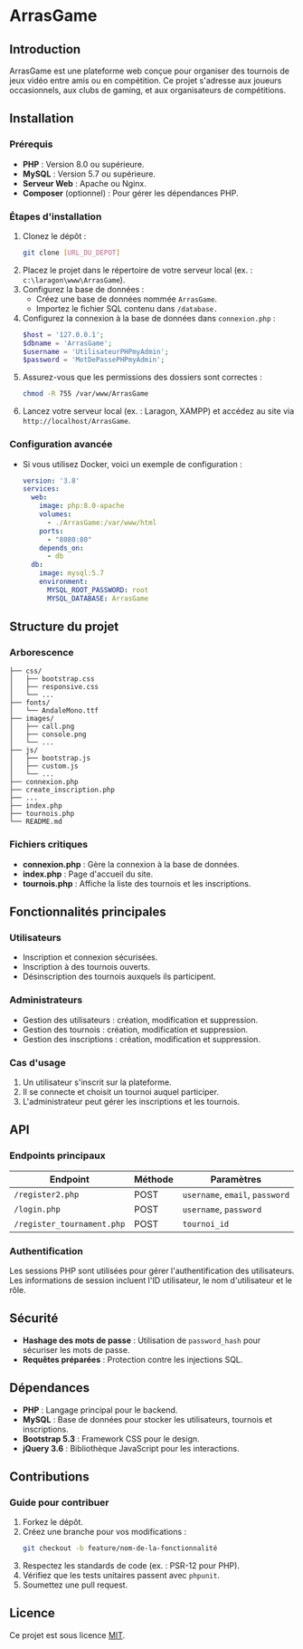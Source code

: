 # ArrasGame

## Introduction
ArrasGame est une plateforme web conçue pour organiser des tournois de jeux vidéo entre amis ou en compétition. Ce projet s'adresse aux joueurs occasionnels, aux clubs de gaming, et aux organisateurs de compétitions.

## Installation

### Prérequis
- **PHP** : Version 8.0 ou supérieure.
- **MySQL** : Version 5.7 ou supérieure.
- **Serveur Web** : Apache ou Nginx.
- **Composer** (optionnel) : Pour gérer les dépendances PHP.

### Étapes d'installation
1. Clonez le dépôt :
   ```bash
   git clone [URL_DU_DEPOT]
   ```
2. Placez le projet dans le répertoire de votre serveur local (ex. : `c:\laragon\www\ArrasGame`).
3. Configurez la base de données :
   - Créez une base de données nommée `ArrasGame`.
   - Importez le fichier SQL contenu dans `/database.`
4. Configurez la connexion à la base de données dans `connexion.php` :
   ```php
   $host = '127.0.0.1';
   $dbname = 'ArrasGame';
   $username = 'UtilisateurPHPmyAdmin';
   $password = 'MotDePassePHPmyAdmin';
   ```
5. Assurez-vous que les permissions des dossiers sont correctes :
   ```bash
   chmod -R 755 /var/www/ArrasGame
   ```
6. Lancez votre serveur local (ex. : Laragon, XAMPP) et accédez au site via `http://localhost/ArrasGame`.

### Configuration avancée
- Si vous utilisez Docker, voici un exemple de configuration :
   ```yaml
   version: '3.8'
   services:
     web:
       image: php:8.0-apache
       volumes:
         - ./ArrasGame:/var/www/html
       ports:
         - "8080:80"
       depends_on:
         - db
     db:
       image: mysql:5.7
       environment:
         MYSQL_ROOT_PASSWORD: root
         MYSQL_DATABASE: ArrasGame
   ```

## Structure du projet

### Arborescence
```
├── css/
│   ├── bootstrap.css
│   ├── responsive.css
│   └── ...
├── fonts/
│   └── AndaleMono.ttf
├── images/
│   ├── call.png
│   ├── console.png
│   └── ...
├── js/
│   ├── bootstrap.js
│   ├── custom.js
│   └── ...
├── connexion.php
├── create_inscription.php
├── ...
├── index.php
├── tournois.php
└── README.md
```

### Fichiers critiques
- **connexion.php** : Gère la connexion à la base de données.
- **index.php** : Page d'accueil du site.
- **tournois.php** : Affiche la liste des tournois et les inscriptions.

## Fonctionnalités principales

### Utilisateurs
- Inscription et connexion sécurisées.
- Inscription à des tournois ouverts.
- Désinscription des tournois auxquels ils participent.

### Administrateurs
- Gestion des utilisateurs : création, modification et suppression.
- Gestion des tournois : création, modification et suppression.
- Gestion des inscriptions : création, modification et suppression.

### Cas d'usage
1. Un utilisateur s'inscrit sur la plateforme.
2. Il se connecte et choisit un tournoi auquel participer.
3. L'administrateur peut gérer les inscriptions et les tournois.

## API

### Endpoints principaux
| Endpoint                  | Méthode | Paramètres              |
|---------------------------|---------|-------------------------|
| `/register2.php`          | POST    | `username`, `email`, `password` |
| `/login.php`              | POST    | `username`, `password`  |
| `/register_tournament.php`| POST    | `tournoi_id`            |

### Authentification
Les sessions PHP sont utilisées pour gérer l'authentification des utilisateurs. Les informations de session incluent l'ID utilisateur, le nom d'utilisateur et le rôle.

## Sécurité
- **Hashage des mots de passe** : Utilisation de `password_hash` pour sécuriser les mots de passe.
- **Requêtes préparées** : Protection contre les injections SQL.

## Dépendances
- **PHP** : Langage principal pour le backend.
- **MySQL** : Base de données pour stocker les utilisateurs, tournois et inscriptions.
- **Bootstrap 5.3** : Framework CSS pour le design.
- **jQuery 3.6** : Bibliothèque JavaScript pour les interactions.

## Contributions

### Guide pour contribuer
1. Forkez le dépôt.
2. Créez une branche pour vos modifications :
   ```bash
   git checkout -b feature/nom-de-la-fonctionnalité
   ```
3. Respectez les standards de code (ex. : PSR-12 pour PHP).
4. Vérifiez que les tests unitaires passent avec `phpunit`.
5. Soumettez une pull request.

## Licence
Ce projet est sous licence [MIT](https://opensource.org/licenses/MIT).
